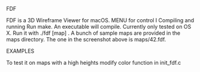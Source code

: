 FDF

FDF is a 3D Wireframe Viewer for macOS.
MENU for control
I
Compiling and running
Run make. An executable will compile. Currently only tested on OS X.
Run it with ./fdf [map] . A bunch of sample maps are provided in the maps directory. The one in the screenshot above is maps/42.fdf.
 
EXAMPLES

To test it on maps with a high heights
modify color function in init_fdf.c
